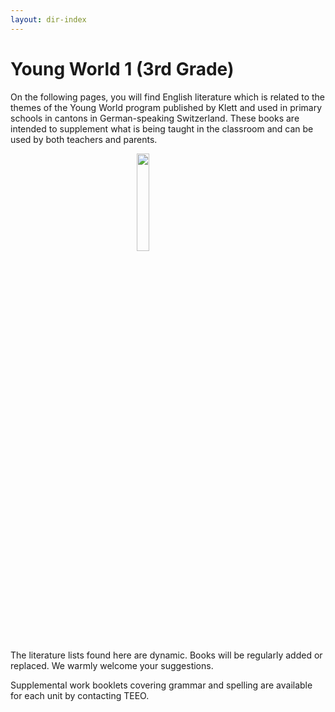 ```yaml
---
layout: dir-index
---
```


# Young World 1 (3rd Grade)


On the following pages, you will find English literature which is related to the themes of the Young World program published by Klett and used in primary schools in cantons in German-speaking Switzerland.  These books are intended to supplement what is being taught in the classroom and can be used by both teachers and parents. 

<img src="https://i.imgur.com/bR47CLh.png" width="20%" style="display:block;margin-left:auto;margin-right:auto;" />


The literature lists found here are dynamic.  Books will be regularly added or replaced.  We warmly welcome your suggestions.  

Supplemental work booklets covering grammar and spelling are available for each unit by contacting TEEO.
<!--stackedit_data:
eyJoaXN0b3J5IjpbLTQzNjI1NjY5NywtMTcxNDU0ODE3NywtMj
Y0MDcxOTE2LC0xMDQ5MzY2MjQ3LDE3NDE2MTE2ODIsLTE4NDg5
NTcyNzYsODA4MzAzMTg2LC0xMDg0MzgxNDI0LC0xODkwNTQwMT
M4LC02OTM3NzAyODYsLTQ4MTg3MjkxMF19
-->